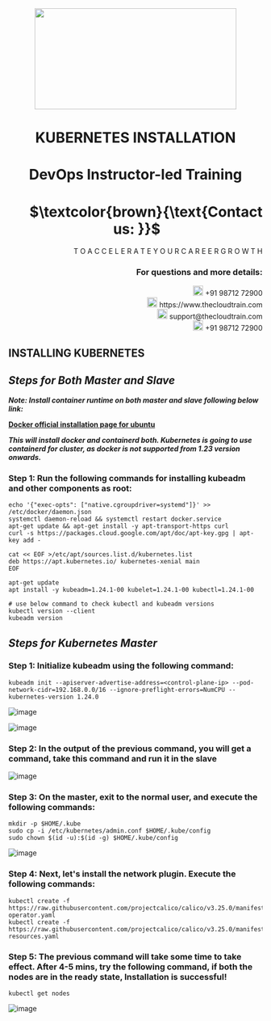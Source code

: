 <div align="center">
<img src=https://static.wixstatic.com/media/1c706c_a5df0ad56f894928bf858a74ba744b32~mv2.png/v1/fit/w_2500,h_1330,al_c/1c706c_a5df0ad56f894928bf858a74ba744b32~mv2.png width="400" height="200">
 </div>

# <div align="center"> KUBERNETES INSTALLATION </p>

# <div align="center"> DevOps Instructor-led Training </div>

# <div align="right"> $`\textcolor{brown}{\text{Contact us: }}`$  &emsp;&emsp;&emsp;&emsp;&emsp;&emsp;&emsp; </div>

<div align="right"> T O A C C E L E R A T E Y O U R C A R E E R G R O W T H </div>

### <div align="right"> For questions and more details: </div>

<div align="right"> <img src=https://w7.pngwing.com/pngs/759/922/png-transparent-telephone-logo-iphone-telephone-call-smartphone-phone-electronics-text-trademark-thumbnail.png width="20" height="20"> +91 98712 72900 </div>

<div align="right"> <img src=https://pbs.twimg.com/profile_images/1450734615946219520/jmBHQRRa_400x400.jpg width="20" height="20"> https://www.thecloudtrain.com </div>

<div align="right"> <img src=https://icons.iconarchive.com/icons/martz90/circle/512/email-icon.png width="20" height="20"> support@thecloudtrain.com </div>

<div align="right"> <img src=https://png.pngtree.com/png-vector/20221018/ourmid/pngtree-whatsapp-icon-png-image_6315990.png width="20" height="20"> +91 98712 72900 </div>

## INSTALLING KUBERNETES

## _Steps for Both Master and Slave_

_**Note: Install container runtime on both master and slave following below link:**_

[**Docker official installation page for ubuntu**](https://docs.docker.com/engine/install/ubuntu/)

_**This will install docker and containerd both. Kubernetes is going to use containerd for cluster, as docker is not supported from 1.23 version onwards.**_

### Step 1: Run the following commands for installing kubeadm and other components as root:

```
echo '{"exec-opts": ["native.cgroupdriver=systemd"]}' >> /etc/docker/daemon.json
systemctl daemon-reload && systemctl restart docker.service
apt-get update && apt-get install -y apt-transport-https curl
curl -s https://packages.cloud.google.com/apt/doc/apt-key.gpg | apt-key add -

cat << EOF >/etc/apt/sources.list.d/kubernetes.list
deb https://apt.kubernetes.io/ kubernetes-xenial main
EOF

apt-get update
apt install -y kubeadm=1.24.1-00 kubelet=1.24.1-00 kubectl=1.24.1-00

# use below command to check kubectl and kubeadm versions
kubectl version --client
kubeadm version
```

## _Steps for Kubernetes Master_

### Step 1: Initialize kubeadm using the following command:

`kubeadm init --apiserver-advertise-address=<control-plane-ip> --pod-network-cidr=192.168.0.0/16 --ignore-preflight-errors=NumCPU --kubernetes-version 1.24.0`

![image](https://user-images.githubusercontent.com/37858762/236329634-6ab0e61d-9b2d-40fe-9795-d1d2467c7fc9.png)

![image](https://user-images.githubusercontent.com/37858762/236329650-7e0734f0-92de-4dbf-b30d-47aee1882bd0.png)

### Step 2: In the output of the previous command, you will get a command, take this command and run it in the slave

![image](https://user-images.githubusercontent.com/37858762/236329676-42421c73-8afa-4a93-968b-98343cbd42d2.png)

### Step 3: On the master, exit to the normal user, and execute the following commands:

```
mkdir -p $HOME/.kube
sudo cp -i /etc/kubernetes/admin.conf $HOME/.kube/config
sudo chown $(id -u):$(id -g) $HOME/.kube/config
```

![image](https://user-images.githubusercontent.com/37858762/236329750-ef0d3114-ce34-4745-8d53-f793f2496bb0.png)

### Step 4: Next, let's install the network plugin. Execute the following commands:

```
kubectl create -f https://raw.githubusercontent.com/projectcalico/calico/v3.25.0/manifests/tigera-operator.yaml
kubectl create -f https://raw.githubusercontent.com/projectcalico/calico/v3.25.0/manifests/custom-resources.yaml
```

### Step 5: The previous command will take some time to take effect. After 4-5 mins, try the following command, if both the nodes are in the ready state, Installation is successful!

`kubectl get nodes`

![image](https://user-images.githubusercontent.com/37858762/236329783-bd96c5b1-e2ca-4149-8b9a-960d97dc5c52.png)
